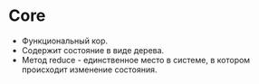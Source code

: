 # Core

- Функциональный кор.
- Содержит состояние в виде дерева.
- Метод reduce - единственное место в системе, в котором происходит изменение состояния.
